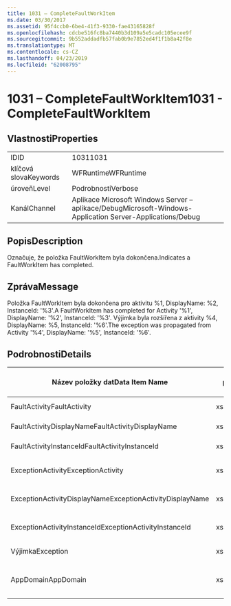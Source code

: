 ```yaml
---
title: 1031 – CompleteFaultWorkItem
ms.date: 03/30/2017
ms.assetid: 95f4ccb0-6be4-41f3-9330-fae43165828f
ms.openlocfilehash: cdcbe516fc8ba7440b3d109a5e5cadc105ecee9f
ms.sourcegitcommit: 9b552addadfb57fab0b9e7852ed4f1f1b8a42f8e
ms.translationtype: MT
ms.contentlocale: cs-CZ
ms.lasthandoff: 04/23/2019
ms.locfileid: "62008795"
---
```

# <a name="1031---completefaultworkitem"></a><span data-ttu-id="fd054-102">1031 – CompleteFaultWorkItem</span><span class="sxs-lookup"><span data-stu-id="fd054-102">1031 - CompleteFaultWorkItem</span></span>
## <a name="properties"></a><span data-ttu-id="fd054-103">Vlastnosti</span><span class="sxs-lookup"><span data-stu-id="fd054-103">Properties</span></span>  
  
|||  
|-|-|  
|<span data-ttu-id="fd054-104">ID</span><span class="sxs-lookup"><span data-stu-id="fd054-104">ID</span></span>|<span data-ttu-id="fd054-105">1031</span><span class="sxs-lookup"><span data-stu-id="fd054-105">1031</span></span>|  
|<span data-ttu-id="fd054-106">klíčová slova</span><span class="sxs-lookup"><span data-stu-id="fd054-106">Keywords</span></span>|<span data-ttu-id="fd054-107">WFRuntime</span><span class="sxs-lookup"><span data-stu-id="fd054-107">WFRuntime</span></span>|  
|<span data-ttu-id="fd054-108">úroveň</span><span class="sxs-lookup"><span data-stu-id="fd054-108">Level</span></span>|<span data-ttu-id="fd054-109">Podrobnosti</span><span class="sxs-lookup"><span data-stu-id="fd054-109">Verbose</span></span>|  
|<span data-ttu-id="fd054-110">Kanál</span><span class="sxs-lookup"><span data-stu-id="fd054-110">Channel</span></span>|<span data-ttu-id="fd054-111">Aplikace Microsoft Windows Server – aplikace/Debug</span><span class="sxs-lookup"><span data-stu-id="fd054-111">Microsoft-Windows-Application Server-Applications/Debug</span></span>|  
  
## <a name="description"></a><span data-ttu-id="fd054-112">Popis</span><span class="sxs-lookup"><span data-stu-id="fd054-112">Description</span></span>  
 <span data-ttu-id="fd054-113">Označuje, že položka FaultWorkItem byla dokončena.</span><span class="sxs-lookup"><span data-stu-id="fd054-113">Indicates a FaultWorkItem has completed.</span></span>  
  
## <a name="message"></a><span data-ttu-id="fd054-114">Zpráva</span><span class="sxs-lookup"><span data-stu-id="fd054-114">Message</span></span>  
 <span data-ttu-id="fd054-115">Položka FaultWorkItem byla dokončena pro aktivitu %1, DisplayName: %2, InstanceId: '%3'.</span><span class="sxs-lookup"><span data-stu-id="fd054-115">A FaultWorkItem has completed for Activity '%1', DisplayName: '%2', InstanceId: '%3'.</span></span> <span data-ttu-id="fd054-116">Výjimka byla rozšířena z aktivity %4, DisplayName: %5, InstanceId: '%6'.</span><span class="sxs-lookup"><span data-stu-id="fd054-116">The exception was propagated from Activity '%4', DisplayName: '%5', InstanceId: '%6'.</span></span>  
  
## <a name="details"></a><span data-ttu-id="fd054-117">Podrobnosti</span><span class="sxs-lookup"><span data-stu-id="fd054-117">Details</span></span>  
  
|<span data-ttu-id="fd054-118">Název položky dat</span><span class="sxs-lookup"><span data-stu-id="fd054-118">Data Item Name</span></span>|<span data-ttu-id="fd054-119">Datový typ položky</span><span class="sxs-lookup"><span data-stu-id="fd054-119">Data Item Type</span></span>|<span data-ttu-id="fd054-120">Popis</span><span class="sxs-lookup"><span data-stu-id="fd054-120">Description</span></span>|  
|--------------------|--------------------|-----------------|  
|<span data-ttu-id="fd054-121">FaultActivity</span><span class="sxs-lookup"><span data-stu-id="fd054-121">FaultActivity</span></span>|<span data-ttu-id="fd054-122">xs:string</span><span class="sxs-lookup"><span data-stu-id="fd054-122">xs:string</span></span>|<span data-ttu-id="fd054-123">Název typu selhání aktivity.</span><span class="sxs-lookup"><span data-stu-id="fd054-123">The type name of the fault activity.</span></span>|  
|<span data-ttu-id="fd054-124">FaultActivityDisplayName</span><span class="sxs-lookup"><span data-stu-id="fd054-124">FaultActivityDisplayName</span></span>|<span data-ttu-id="fd054-125">xs:string</span><span class="sxs-lookup"><span data-stu-id="fd054-125">xs:string</span></span>|<span data-ttu-id="fd054-126">Zobrazovaný název selhání aktivity.</span><span class="sxs-lookup"><span data-stu-id="fd054-126">The display name of the fault activity.</span></span>|  
|<span data-ttu-id="fd054-127">FaultActivityInstanceId</span><span class="sxs-lookup"><span data-stu-id="fd054-127">FaultActivityInstanceId</span></span>|<span data-ttu-id="fd054-128">xs:string</span><span class="sxs-lookup"><span data-stu-id="fd054-128">xs:string</span></span>|<span data-ttu-id="fd054-129">Id instance selhání aktivity.</span><span class="sxs-lookup"><span data-stu-id="fd054-129">The instance id of the fault activity.</span></span>|  
|<span data-ttu-id="fd054-130">ExceptionActivity</span><span class="sxs-lookup"><span data-stu-id="fd054-130">ExceptionActivity</span></span>|<span data-ttu-id="fd054-131">xs:string</span><span class="sxs-lookup"><span data-stu-id="fd054-131">xs:string</span></span>|<span data-ttu-id="fd054-132">Název typu aktivity, která vyvolala výjimku.</span><span class="sxs-lookup"><span data-stu-id="fd054-132">The type name of the activity that threw the exception.</span></span>|  
|<span data-ttu-id="fd054-133">ExceptionActivityDisplayName</span><span class="sxs-lookup"><span data-stu-id="fd054-133">ExceptionActivityDisplayName</span></span>|<span data-ttu-id="fd054-134">xs:string</span><span class="sxs-lookup"><span data-stu-id="fd054-134">xs:string</span></span>|<span data-ttu-id="fd054-135">Zobrazovaný název aktivity, která vyvolala výjimku.</span><span class="sxs-lookup"><span data-stu-id="fd054-135">The display name of the activity that threw the exception.</span></span>|  
|<span data-ttu-id="fd054-136">ExceptionActivityInstanceId</span><span class="sxs-lookup"><span data-stu-id="fd054-136">ExceptionActivityInstanceId</span></span>|<span data-ttu-id="fd054-137">xs:string</span><span class="sxs-lookup"><span data-stu-id="fd054-137">xs:string</span></span>|<span data-ttu-id="fd054-138">Id instance aktivity, která vyvolala výjimku.</span><span class="sxs-lookup"><span data-stu-id="fd054-138">The instance id of the activity that threw the exception.</span></span>|  
|<span data-ttu-id="fd054-139">Výjimka</span><span class="sxs-lookup"><span data-stu-id="fd054-139">Exception</span></span>|<span data-ttu-id="fd054-140">xs:string</span><span class="sxs-lookup"><span data-stu-id="fd054-140">xs:string</span></span>|<span data-ttu-id="fd054-141">Podrobnosti o výjimce pro výjimku</span><span class="sxs-lookup"><span data-stu-id="fd054-141">The exception details for the exception</span></span>|  
|<span data-ttu-id="fd054-142">AppDomain</span><span class="sxs-lookup"><span data-stu-id="fd054-142">AppDomain</span></span>|<span data-ttu-id="fd054-143">xs:string</span><span class="sxs-lookup"><span data-stu-id="fd054-143">xs:string</span></span>|<span data-ttu-id="fd054-144">Řetězec vrácený funkcí AppDomain.CurrentDomain.FriendlyName.</span><span class="sxs-lookup"><span data-stu-id="fd054-144">The string returned by AppDomain.CurrentDomain.FriendlyName.</span></span>|
